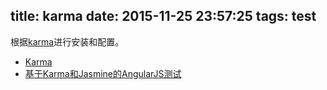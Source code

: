 title: karma
date: 2015-11-25 23:57:25
tags: test
---
根据[karma](http://karma-runner.github.io/)进行安装和配置。


* [Karma](https://github.com/karma-runner/karma)
* [基于Karma和Jasmine的AngularJS测试](http://blog.jobbole.com/54936/)
